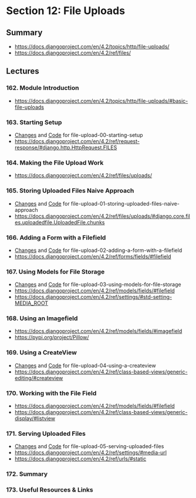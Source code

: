 # Section 12: File Uploads

## Summary

- https://docs.djangoproject.com/en/4.2/topics/http/file-uploads/
- https://docs.djangoproject.com/en/4.2/ref/files/

## Lectures

### 162. Module Introduction

- https://docs.djangoproject.com/en/4.2/topics/http/file-uploads/#basic-file-uploads

### 163. Starting Setup

- [Changes](https://github.com/adibaba/django-practical-guide-course-code/compare/8096580..2b0415d) and
  [Code](https://github.com/adibaba/django-practical-guide-course-code/tree/file-upload-00-starting-setup)
  for file-upload-00-starting-setup
- https://docs.djangoproject.com/en/4.2/ref/request-response/#django.http.HttpRequest.FILES

### 164. Making the File Upload Work

- https://docs.djangoproject.com/en/4.2/ref/files/uploads/

### 165. Storing Uploaded Files Naive Approach

- [Changes](https://github.com/adibaba/django-practical-guide-course-code/compare/2b0415d..0e39713) and
  [Code](https://github.com/adibaba/django-practical-guide-course-code/tree/file-upload-01-storing-uploaded-files-naive-approach)
  for file-upload-01-storing-uploaded-files-naive-approach
- https://docs.djangoproject.com/en/4.2/ref/files/uploads/#django.core.files.uploadedfile.UploadedFile.chunks

### 166. Adding a Form with a Filefield

- [Changes](https://github.com/adibaba/django-practical-guide-course-code/compare/0e39713..22faf99) and
  [Code](https://github.com/adibaba/django-practical-guide-course-code/tree/file-upload-02-adding-a-form-with-a-filefield)
  for file-upload-02-adding-a-form-with-a-filefield
- https://docs.djangoproject.com/en/4.2/ref/forms/fields/#filefield

### 167. Using Models for File Storage

- [Changes](https://github.com/adibaba/django-practical-guide-course-code/compare/22faf99..42bdffa) and
  [Code](https://github.com/adibaba/django-practical-guide-course-code/tree/file-upload-03-using-models-for-file-storage)
  for file-upload-03-using-models-for-file-storage
- https://docs.djangoproject.com/en/4.2/ref/models/fields/#filefield
- https://docs.djangoproject.com/en/4.2/ref/settings/#std-setting-MEDIA_ROOT

### 168. Using an Imagefield

- https://docs.djangoproject.com/en/4.2/ref/models/fields/#imagefield
- https://pypi.org/project/Pillow/

### 169. Using a CreateView

- [Changes](https://github.com/adibaba/django-practical-guide-course-code/compare/42bdffa..f0ce8f0) and
  [Code](https://github.com/adibaba/django-practical-guide-course-code/tree/file-upload-04-using-a-createview)
  for file-upload-04-using-a-createview
- https://docs.djangoproject.com/en/4.2/ref/class-based-views/generic-editing/#createview

### 170. Working with the File Field

- https://docs.djangoproject.com/en/4.2/ref/models/fields/#filefield
- https://docs.djangoproject.com/en/4.2/ref/class-based-views/generic-display/#listview

### 171. Serving Uploaded Files

- [Changes](https://github.com/adibaba/django-practical-guide-course-code/compare/f0ce8f0..91ceeb1) and
  [Code](https://github.com/adibaba/django-practical-guide-course-code/tree/file-upload-05-serving-uploaded-files)
  for file-upload-05-serving-uploaded-files
- https://docs.djangoproject.com/en/4.2/ref/settings/#media-url
- https://docs.djangoproject.com/en/4.2/ref/urls/#static

### 172. Summary

### 173. Useful Resources & Links
